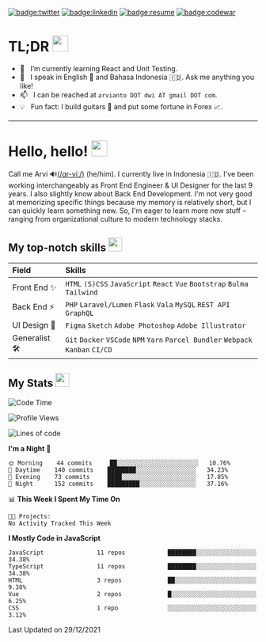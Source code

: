 [![badge:twitter]](https://twitter.com/kerimatasih) [![badge:linkedin]](https://www.linkedin.com/in/arviantodwi/) [![badge:resume]](https://my.indeed.com/p/arviantodwiw-hsqsw5x) [![badge:codewar]](https://www.codewars.com/users/arviantodwi)

# TL;DR <img src="https://cdn.joypixels.com/products/previews/O6D7BMG8R2DMMNC4LLZH/3084_vam5PaUBOZubnfnTPYC2Zfj4JaiicECV.gif" width="32px" />
<!-- - 🔭 &nbsp; I’m currently looking for a new job in Front End role – preferably remote worldwide. -->
- 🌱 &nbsp; I’m currently learning React and Unit Testing.
- 💬 &nbsp; I speak in English 🏴󠁧󠁢󠁥󠁮󠁧󠁿 and Bahasa Indonesia 🇮🇩. Ask me anything you like!
- 📫 &nbsp; I can be reached at `arvianto DOT dwi AT gmail DOT com`.
- 💡 &nbsp; Fun fact: I build guitars 🎸 and put some fortune in Forex 📈.

---

# Hello, hello! <img src="https://cdn.joypixels.com/products/previews/O6D7BMG8R2DMMNC4LLZH/2411_HZWARHWk0TImR0UBwvuHRUXPorcBwWs1.gif" width="32px" />

Call me Arvi 🔊[(/ɑr-viː/)] (he/him). I currently live in Indonesia 🇮🇩. I've been working interchangeably as Front End Engineer & UI Designer for the last 9 years. I also slightly know about Back End Development. I'm not very good at memorizing specific things because my memory is relatively short, but I can quickly learn something new. So, I'm eager to learn more new stuff – ranging from organizational culture to modern technology stacks.

<!-- Did I mention that I was looking for a new job? Yes, I am currently looking for a next job where I can shift my career and fully focus on Front End Development. -->

## My top-notch skills <img src="https://cdn.joypixels.com/products/previews/O6D7BMG8R2DMMNC4LLZH/3077_O2SFhOsxCkfgqyVoBHutvxuoKMEx9XmF.gif" width="28px" />
| Field        | Skills                                                                               |
|:-------------|:-------------------------------------------------------------------------------------|
| Front End ✨  | `HTML` `(S)CSS` `JavaScript` `React` `Vue` `Bootstrap` `Bulma` `Tailwind`           |
| Back End ⚡️    | `PHP` `Laravel/Lumen` `Flask` `Vala` `MySQL` `REST API` `GraphQL`                   |
| UI Design 🎨  | `Figma` `Sketch` `Adobe Photoshop` `Adobe Illustrator`                              |
| Generalist 🛠 | `Git` `Docker` `VSCode` `NPM` `Yarn` `Parcel Bundler` `Webpack` `Kanban` `CI/CD`    |

## My Stats <img src="https://cdn.joypixels.com/products/previews/O6D7BMG8R2DMMNC4LLZH/3104_JHkrGQkijIv75krokr6AkrF8wlTa4oXL.gif" width="28px" />
<!--START_SECTION:waka-->
![Code Time](http://img.shields.io/badge/Code%20Time-0%20secs-blue)

![Profile Views](http://img.shields.io/badge/Profile%20Views-5-blue)

![Lines of code](https://img.shields.io/badge/From%20Hello%20World%20I%27ve%20Written-634%20Thousand%20lines%20of%20code-blue)

**I'm a Night 🦉** 

```text
🌞 Morning    44 commits     ██░░░░░░░░░░░░░░░░░░░░░░░   10.76% 
🌆 Daytime    140 commits    ████████░░░░░░░░░░░░░░░░░   34.23% 
🌃 Evening    73 commits     ████░░░░░░░░░░░░░░░░░░░░░   17.85% 
🌙 Night      152 commits    █████████░░░░░░░░░░░░░░░░   37.16%

```


📊 **This Week I Spent My Time On** 

```text
🐱‍💻 Projects: 
No Activity Tracked This Week

```

**I Mostly Code in JavaScript** 

```text
JavaScript               11 repos            ████████░░░░░░░░░░░░░░░░░   34.38% 
TypeScript               11 repos            ████████░░░░░░░░░░░░░░░░░   34.38% 
HTML                     3 repos             ██░░░░░░░░░░░░░░░░░░░░░░░   9.38% 
Vue                      2 repos             █░░░░░░░░░░░░░░░░░░░░░░░░   6.25% 
CSS                      1 repo              ░░░░░░░░░░░░░░░░░░░░░░░░░   3.12%

```



 Last Updated on 29/12/2021
<!--END_SECTION:waka-->

<!--
## My portfolio <img src="https://cdn.joypixels.com/products/previews/O6D7BMG8R2DMMNC4LLZH/3104_JHkrGQkijIv75krokr6AkrF8wlTa4oXL.gif" width="28px" />
<center>
| <img src="https://cdn.softwaretestinghelp.com/wp-content/qa/uploads/2015/12/wireframe-example-2.png" width="240" /> | <img src="https://cdn.softwaretestinghelp.com/wp-content/qa/uploads/2015/12/wireframe-example-2.png" width="240" /> |
|---       |---       |
| Reserved | Reserved |
</center>
-->

<!--
**arviantodwi/arviantodwi** is a ✨ _special_ ✨ repository because its `README.md` (this file) appears on your GitHub profile.

Here are some ideas to get you started:

- 🔭 I’m currently working on ...
- 🌱 I’m currently learning ...
- 👯 I’m looking to collaborate on ...
- 🤔 I’m looking for help with ...
- 💬 Ask me about ...
- 📫 How to reach me: ...
- 😄 Pronouns: ...
- ⚡ Fun fact: ...
-->

[(/ɑr-viː/)]: https://translate.google.com/?sl=en&tl=id&text=%C9%91r-vi%CB%90&op=translate "Pronounce my name with Google"

[badge:twitter]: https://img.shields.io/badge/-%40kerimatasih-%231DA1F2?logo=twitter&logoColor=fff&link=https://twitter.com/kerimatasih
[badge:linkedin]: https://img.shields.io/badge/-Arvianto%20Dwi%20W-%230077B5?logo=linkedin&logoColor=fff&link=https://www.linkedin.com/in/arviantodwi/
[badge:resume]: https://img.shields.io/badge/-My%20Resume-%232164F3?logo=indeed&logoColor=fff&link=https://my.indeed.com/p/arviantodwiw-hsqsw5x
[badge:codewar]: https://www.codewars.com/users/arviantodwi/badges/micro

[wireframe]: https://cdn.softwaretestinghelp.com/wp-content/qa/uploads/2015/12/wireframe-example-2.png
